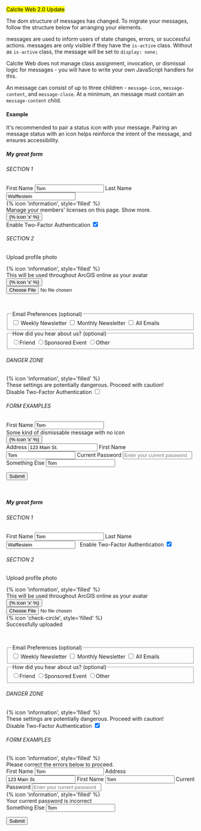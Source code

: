 <div class="panel panel-gray leader-1 trailer-1">
<mark class='label label-blue'>Calcite Web 2.0 Update</mark>
<p class='leader-half trailer-0 font-size--1'>
The dom structure of messages has changed. To migrate your messages, follow the structure below for arranging your elements.
</p>
</div>

messages are used to inform users of state changes, errors, or successful actions. messages are only visible if they have the `is-active` class. Without as `is-active` class, the message will be set to `display: none;`

Calcite Web does not manage class assignment, invocation, or dismissal logic for messages - you will have to write your own JavaScript handlers for this.

An message can consist of up to three children - `message-icon`, `message-content`, and `message-close`. At a minimum, an message must contain an `message-content` child.  

#### Example
It's recommended to pair a status icon with your message. Pairing an message status with an icon helps reinforce the intent of the message, and ensures accessibility.
<div class="column-17">
 
  <div class="column-8">
  <div class="panel panel-white">
 <h5 class="font-size-1">My great form</h5>
<h6 class="avenir-bold font-size--3 light-gray">SECTION 1</h6>

<label>
  First Name
  <input type="text"  value="Tom" required>
</label>
<label>
  Last Name
  <input type="text"  value="Wafflestein" required>
</label>
 <div class="message is-active">
 <div class="message-icon">
  {% icon 'information', style='filled' %}
</div>
  <div class="message-content">
  Manage your members' licenses on this page. <a class="btn-link font-size--1">Show more.</a>
  </div>
  <button class="message-close" aria-label="Close">
    {% icon 'x' %}
    </button>
    </div>
<label class="toggle-switch clearfix">
  <span class="toggle-switch-label left font-size--1">Enable Two-Factor Authentication</span>
  <input type="checkbox" class="toggle-switch-input" checked>
  <span class="toggle-switch-track right"></span>
</label>





<h6 class="avenir-bold leader-2 font-size--3 light-gray">SECTION 2</h6>


   Upload profile photo
    <div class="message is-active">
 <div class="message-icon">
  {% icon 'information', style='filled' %}
</div>
  <div class="message-content">
 This will be used throughout ArcGIS online as your avatar
  </div>
  <button class="message-close" aria-label="Close">
    {% icon 'x' %}
    </button>
    </div>
 
  <input type="file">


&nbsp;
  <fieldset class="fieldset-checkbox">
    <legend>Email Preferences (optional)</legend>
    <label>
      <input type="checkbox"> Weekly Newsletter
    </label>
    <label>
      <input type="checkbox"> Monthly Newsletter
    </label>
    <label>
      <input type="checkbox"> All Emails
    </label>
  </fieldset>
  <fieldset class="fieldset-radio">
    <legend>How did you hear about us? (optional)</legend>
    <label>
      <input type="radio" name="source" value="friend">Friend
    </label>
    <label>
      <input type="radio" name="source" value="event">Sponsored Event
    </label>
    <label>
      <input type="radio" name="source" value="other">Other
    </label>
  </fieldset>
  <label>

<h6 class="avenir-bold leader-2 font-size--3 light-gray">DANGER ZONE</h6>
   <div class="message message-red is-active">
 <div class="message-icon">
  {% icon 'information', style='filled' %}
</div>
  <div class="message-content">
 These settings are potentially dangerous. Proceed with caution!
  </div>
    </div>
<label class="toggle-switch toggle-switch-destructive clearfix">
  <span class="toggle-switch-label left font-size--1">Disable Two-Factor Authentication</span>
  <input type="checkbox" class="toggle-switch-input" >
  <span class="toggle-switch-track right"></span>

 
</label>








<h6 class="avenir-bold leader-2 font-size--3 light-gray">FORM EXAMPLES</h6>
<label>
  First Name
  <input type="text" value="Tom" required>
</label>
 <div class="message is-active">
  <div class="message-content">
  Some kind of dismissable message with no icon
  </div>
  <button class="message-close" aria-label="Close">
    {% icon 'x' %}
    </button>
    </div>
<label>
  Address
  <input type="text" value="123 Main St." required>
</label>

<label>
  First Name
  <input type="text"  value="Tom" required>
</label>

<label>
  Current Password
  <input type="text" required placeholder="Enter your current password">

</label>
<label>
 Something Else
  <input type="text"value="Tom" required>
</label>

  <button type="submit" class="btn">Submit</button>
</form>
</div>
 </div>
  <div class="column-1 tablet-first-column">&nbsp;
</div>
  <div class="column-8 tablet-first-column">
  <div class="panel panel-white">
 <h5 class="font-size-1">My great form</h5>
<h6 class="avenir-bold font-size--3 light-gray">SECTION 1</h6>

<label>
  First Name
  <input type="text"  value="Tom" required>
</label>

<label>
  Last Name
  <input type="text"  value="Wafflestein" required>
</label>
&nbsp;
<label class="toggle-switch clearfix">
  <span class="toggle-switch-label left font-size--1">Enable Two-Factor Authentication</span>
  <input type="checkbox" class="toggle-switch-input" checked>
  <span class="toggle-switch-track right"></span>
</label>





<h6 class="avenir-bold leader-2 font-size--3 light-gray">SECTION 2</h6>


   Upload profile photo
    <div class="message is-active">
 <div class="message-icon">
  {% icon 'information', style='filled' %}
</div>
  <div class="message-content">
 This will be used throughout ArcGIS online as your avatar
  </div>
  <button class="message-close" aria-label="Close">
    {% icon 'x' %}
    </button>
    </div>
 
  <input type="file">
  <div class="input-error-message is-success is-active">
 <div class="message-icon">
  {% icon 'check-circle', style='filled' %}
</div>
  <div class="message-content">
Successfully uploaded
</div>
  </div>

&nbsp;
  <fieldset class="fieldset-checkbox">
    <legend>Email Preferences (optional)</legend>
    <label>
      <input type="checkbox"> Weekly Newsletter
    </label>
    <label>
      <input type="checkbox"> Monthly Newsletter
    </label>
    <label>
      <input type="checkbox"> All Emails
    </label>
  </fieldset>
  <fieldset class="fieldset-radio">
    <legend>How did you hear about us? (optional)</legend>
    <label>
      <input type="radio" name="source" value="friend">Friend
    </label>
    <label>
      <input type="radio" name="source" value="event">Sponsored Event
    </label>
    <label>
      <input type="radio" name="source" value="other">Other
    </label>
  </fieldset>
  <label>

<h6 class="avenir-bold leader-2 font-size--3 light-gray">DANGER ZONE</h6>
   <div class="message message-red is-active">
 <div class="message-icon">
  {% icon 'information', style='filled' %}
</div>
  <div class="message-content">
 These settings are potentially dangerous. Proceed with caution!
  </div>
    </div>
<label class="toggle-switch toggle-switch-destructive clearfix">
  <span class="toggle-switch-label left font-size--1">Disable Two-Factor Authentication</span>
  <input type="checkbox" class="toggle-switch-input" checked >
  <span class="toggle-switch-track right"></span>

 
</label>








<h6 class="avenir-bold leader-2 font-size--3 light-gray">FORM EXAMPLES</h6>
   <div class="message message-red is-active">
 <div class="message-icon">
  {% icon 'information', style='filled' %}
</div>
  <div class="message-content">
 Please correct the errors below to proceed.
  </div>
    </div>
<label>
  First Name
  <input type="text" value="Tom" required>
</label>
<label>
  Address
  <input type="text" value="123 Main St." required>
</label>

<label>
  First Name
  <input type="text" class="input-success" value="Tom" required>
</label>

<label>
  Current Password
  <input type="text" required placeholder="Enter your current password" class="input-error">
  <div class="input-error-message is-active">
 <div class="message-icon">
  {% icon 'information', style='filled' %}
</div>
  <div class="message-content">
Your current password is incorrect
  </div>
  </div>
</label>
<label>
 Something Else
  <input type="text"value="Tom" required>
</label>

  <button type="submit" class="btn">Submit</button>
</form>
</div>
  </div>




  
</div>
&nbsp;